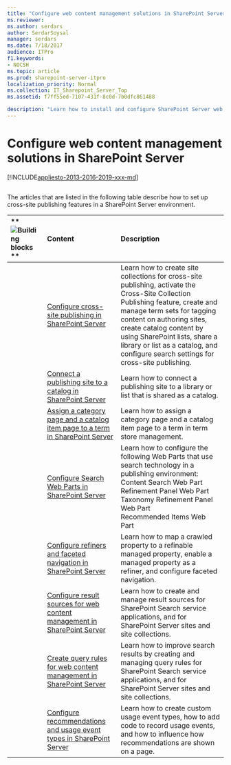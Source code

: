 ```yaml
---
title: "Configure web content management solutions in SharePoint Server"
ms.reviewer: 
ms.author: serdars
author: SerdarSoysal
manager: serdars
ms.date: 7/18/2017
audience: ITPro
f1.keywords:
- NOCSH
ms.topic: article
ms.prod: sharepoint-server-itpro
localization_priority: Normal
ms.collection: IT_Sharepoint_Server_Top
ms.assetid: f7ff55ed-7107-431f-8c0d-7b0dfc861488

description: "Learn how to install and configure SharePoint Server web content management solutions that use cross-site collection publishing."
---
```


# Configure web content management solutions in SharePoint Server

[!INCLUDE[appliesto-2013-2016-2019-xxx-md](../includes/appliesto-2013-2016-2019-xxx-md.md)]
  
## 

The articles that are listed in the following table describe how to set up cross-site publishing features in a SharePoint Server environment. 
  
|**        ![Building blocks](../media/mod_icon_buildingblock_M.png)                 **|**Content**|**Description**|
|:-----|:-----|:-----|
||[Configure cross-site publishing in SharePoint Server](configure-cross-site-publishing.md) <br/> |Learn how to create site collections for cross-site publishing, activate the Cross-Site Collection Publishing feature, create and manage term sets for tagging content on authoring sites, create catalog content by using SharePoint lists, share a library or list as a catalog, and configure search settings for cross-site publishing.  <br/> |
||[Connect a publishing site to a catalog in SharePoint Server](connect-a-publishing-site-to-a-catalog.md) <br/> |Learn how to connect a publishing site to a library or list that is shared as a catalog.  <br/> |
||[Assign a category page and a catalog item page to a term in SharePoint Server](assign-a-category-page-and-a-catalog-item-page-to-a-term.md) <br/> |Learn how to assign a category page and a catalog item page to a term in term store management.  <br/> |
||[Configure Search Web Parts in SharePoint Server](configure-search-web-parts.md) <br/> | Learn how to configure the following Web Parts that use search technology in a publishing environment:  <br/>  Content Search Web Part  <br/>  Refinement Panel Web Part  <br/>  Taxonomy Refinement Panel Web Part  <br/>  Recommended Items Web Part  <br/> |
||[Configure refiners and faceted navigation in SharePoint Server](configure-refiners-and-faceted-navigation.md) <br/> |Learn how to map a crawled property to a refinable managed property, enable a managed property as a refiner, and configure faceted navigation.  <br/> |
||[Configure result sources for web content management in SharePoint Server](configure-result-sources-for-web-content-management.md) <br/> |Learn how to create and manage result sources for SharePoint Search service applications, and for SharePoint Server sites and site collections.  <br/> |
||[Create query rules for web content management in SharePoint Server](create-query-rules-for-web-content-management.md) <br/> |Learn how to improve search results by creating and managing query rules for SharePoint Search service applications, and for SharePoint Server sites and site collections.  <br/> |
||[Configure recommendations and usage event types in SharePoint Server](configure-recommendations-and-usage-event-types.md) <br/> |Learn how to create custom usage event types, how to add code to record usage events, and how to influence how recommendations are shown on a page.  <br/> |
   

